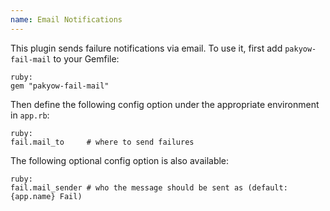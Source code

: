 ```yaml
---
name: Email Notifications
---
```


This plugin sends failure notifications via email. To use it, first add `pakyow-fail-mail` to your Gemfile:

    ruby:
    gem "pakyow-fail-mail"

Then define the following config option under the appropriate environment in `app.rb`:

    ruby:
    fail.mail_to     # where to send failures

The following optional config option is also available:

    ruby:
    fail.mail_sender # who the message should be sent as (default: {app.name} Fail)
